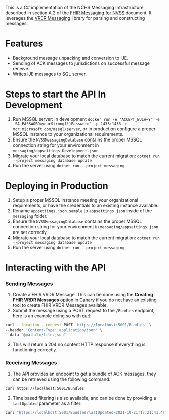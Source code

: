 This is a C# implementation of the NCHS Messaging Infrastructure described in section A.2 of the [FHIR Messaging for NVSS](https://github.com/nightingaleproject/vital_records_fhir_messaging/releases/download/v3.1.0/fhir_messaging_for_nvss.pdf) document. It leverages the [VRDR Messaging](https://www.nuget.org/packages/VRDR.Messaging) library for parsing and constructing messages.

# Features

 - Background message unpacking and conversion to IJE.
 - Sending of ACK messages to jurisdictions on successful message receive.
 - Writes IJE messages to SQL server.

# Steps to start the API In Development

1. Run MSSQL server: In development `docker run -e 'ACCEPT_EULA=Y' -e 'SA_PASSWORD=yourStrong(!)Password' -p 1433:1433 -d mcr.microsoft.com/mssql/server`, or in production configure a proper MSSQL instance to your organizational requirements.
2. Ensure the `NVSSMessagingDatabase` contains the proper MSSQL connection string for your environment in `messaging/appsettings.Development.json`
3. Migrate your local database to match the current migration: `dotnet run --project messaging database update`
4. Run the server using `dotnet run --project messaging`

# Deploying in Production

1. Setup a proper MSSQL instance meeting your organizational requirements, or have the credentials to an existing instance available.
2. Rename `appsettings.json.sample` to `appsettings.json` inside of the `messaging` folder.
3. Ensure the `NVSSMessagingDatabase` contains the proper MSSQL connection string for your environment in `messaging/appsettings.json` are set correctly.
4. Migrate your local database to match the current migration: `dotnet run --project messaging database update`
5. Run the server using `dotnet run --project messaging`

# Interacting with the API

### Sending Messages

1. Create a FHIR VRDR Message. This can be done using the **Creating FHIR VRDR Messages** option in [Canary](https://github.com/nightingaleproject/canary) if you do not have an existing tool to create FHIR VRDR Messages available.
2. Submit the message using a POST request to the `/Bundles` endpoint, here is an example doing so with [curl](https://curl.se/):
```bash
curl --location --request POST 'https://localhost:5001/Bundles' \
--header 'Content-Type: application/json' \
--data "@path/to/file.json"
```
3. This will return a 204 no content HTTP response if everything is functioning correctly.

### Receiving Messages
1. The API provides an endpoint to get a bundle of ACK messages, they can be retrieved using the following command:
```bash
curl https://localhost:5001/Bundles
```
2. Time based filtering is also available, and can be done by providing a `lastUpdated` parameter as a filter:
```bash
curl "https://localhost:5001/Bundles?lastUpdated=2021-10-21T17:21:41.492893-04:00"
```
